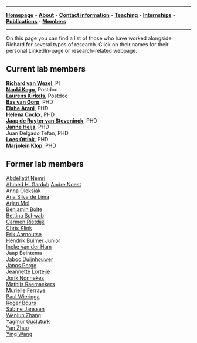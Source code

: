 

--------------------------------------
[**Homepage**](https://van-wezel.github.io/personalsite/) - [**About**](https://van-wezel.github.io/personalsite/about.html) - [**Contact information**](https://van-wezel.github.io/personalsite/contact.html) - [**Teaching**](https://van-wezel.github.io/personalsite/teaching.html) - [**Internships**](https://van-wezel.github.io/personalsite/internships.html) - [**Publications**](https://van-wezel.github.io/personalsite/publications.html) - [**Members**](https://van-wezel.github.io/personalsite/members.html) 

-------------------------------------------

On this page you can find a list of those who have worked alongside Richard for several types of research. Click on their names for their personal LinkedIn-page or research-related webpage.

## Current lab members

[**Richard van Wezel**](https://nl.linkedin.com/in/richard-van-wezel-b7bb71b0?trk=public_profile_browsemap_profile-result-card_result-card_full-click), PI  
[**Naoki Kogo**](https://nl.linkedin.com/in/naoki-kogo-04238953), Postdoc  
[**Laurens Kirkels**](https://nl.linkedin.com/in/laurenskirkels), Postdoc  
[**Bas van Gorp**](https://nl.linkedin.com/in/basvangorp), PHD  
[**Elahe Arani**](https://www.researchgate.net/profile/Elahe-Arani), PHD  
[**Helena Cockx**](https://www.ru.nl/english/people/cockx-h/), PHD  
[**Jaap de Ruyter van Steveninck**](https://nl.linkedin.com/in/jaap-de-ruyter-van-steveninck-713209142), PHD  
[**Janne Heijs**](https://nl.linkedin.com/in/janneheijs), PHD  
Juan Delgado Tefan, PHD  
[**Loes Ottink**](https://www.ru.nl/english/people/ottink-l/), PHD  
[**Marjolein Klop**](https://nl.linkedin.com/in/marjolein-klop), PHD  




## Former lab members

[Abdellatif Nemri](https://dl.acm.org/profile/99659213758)  
[Ahmed H. Gardoh](https://www.researchgate.net/profile/Ahmed-Gardoh)
[Andre Noest](https://nl.linkedin.com/in/andre-j-noest-a2776141)  
Anna Oleksiak  
[Ana Silva de Lima](https://nl.linkedin.com/in/ana-ligia-silva-de-lima-73138988)  
[Arjen Mol](https://nl.linkedin.com/in/arjenmol)  
[Benjamin Bolte](https://www.researchgate.net/scientific-contributions/Benjamin-Bolte-2129731731)  
[Bettina Schwab](http://bettina-schwab.net)  
[Carmen Rietdijk](https://www.researchgate.net/scientific-contributions/Carmen-D-Rietdijk-2100865380)  
[Chris Klink](https://nl.linkedin.com/in/chrisklink)  
[Erik Aarnoutse](https://nl.linkedin.com/in/erik-aarnoutse-689a9196)  
[Hendrik Buimer Junior](https://nl.linkedin.com/in/hendrikbuimer/nl)  
[Ineke van der Ham](https://nl.linkedin.com/in/ineke-van-der-ham-4a1b375)  
Jaap Beintema  
[Jaboc Duijnhouwer](https://www.linkedin.com/in/jacob-d)  
[János Perge](https://www.linkedin.com/in/jános-a-perge-ph-d-90b0207)  
[Jeannette Lorteije](https://nl.linkedin.com/in/jeannettelorteije)  
[Jorik Nonnekes](https://nl.linkedin.com/in/jorik-nonnekes-164668105)  
[Mathijs Raemaekers](https://nl.linkedin.com/in/mathijs-raemaekers-47614b2a)  
[Murielle Ferraye](https://nl.linkedin.com/in/murielle-ferraye-6941b488)  
[Paul Wieringa](https://nl.linkedin.com/in/paul-wieringa-a066b764)  
[Roger Bours](https://nl.linkedin.com/in/roger-bours-62b5168a?trk=people-guest_people_search-card)  
[Sabine Janssen](https://nl.linkedin.com/in/sabine-janssen-277a551b3)  
[Wenjun Zhang](https://nl.linkedin.com/in/wenjun-zhang-246091154)  
[Yagmur Gucluturk](https://nl.linkedin.com/in/yagmurgucluturk)  
[Yan Zhao](https://www.researchgate.net/profile/Yan-Zhao-21)  
[Ying Wang](https://nl.linkedin.com/in/ying-wang-e-healthcare)  

